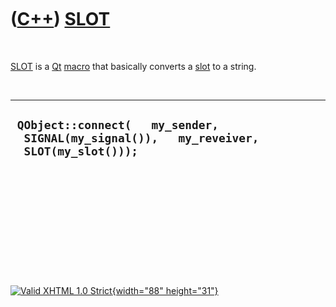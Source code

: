 



 

 

 

 

 

([C++](Cpp.htm)) [SLOT](CppSLOT.htm)
====================================

 

[SLOT](CppSLOT.htm) is a [Qt](CppQt.htm) [macro](CppMacro.htm) that
basically converts a [slot](CppSlot.htm) to a string.

 

  ---------------------------------------------------------------------------------------------
  ` QObject::connect(   my_sender,   SIGNAL(my_signal()),   my_reveiver,   SLOT(my_slot()));`
  ---------------------------------------------------------------------------------------------

 

 

 

 

 





 

[![Valid XHTML 1.0 Strict](valid-xhtml10.png){width="88"
height="31"}](http://validator.w3.org/check?uri=referer)
